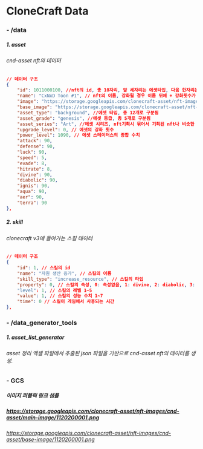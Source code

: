 # CloneCraft Data

### - /data
##### 1. asset
###### cnd-asset nft의 데이터

```json
// 데이터 구조
{
    "id": 1011000100, //nft의 id, 총 10자리, 앞 세자리는 에셋타입, 다음 한자리는 에셋등급, 다음 네자리는 등급별 순번, 마지막 두자리는 강화횟수로 구분됨 ex) 101(타입)1(등급-제네시스)0001(등급별 생성 순번)00(강화횟수)
    "name": "CxNxD Toon #1", // nft의 이름, 강화될 경우 이름 뒤에 + 강화횟수가 붙음
    "image": "https://storage.googleapis.com/clonecraft-asset/nft-images/cnd-asset/main-image/1010100001.png", // nft의 보여지는 이미지
    "base_image": "https://storage.googleapis.com/clonecraft-asset/nft-images/cnd-asset/base-image/1010100001.png", // 클론 v3 이미지 조합에 사용될 이미지
    "asset_type": "background", //에셋 타입, 총 12개로 구분됨
    "asset_grade": "genesis", //에셋 등급, 총 5개로 구분됨
    "asset_series": "Art", //에셋 시리즈, nft기획시 묶어서 기획된 nft나 비슷한 성향의 nft를 나타냄
    "upgrade_level": 0, // 에셋의 강화 횟수
    "power_level": 1090, // 에셋 스테이터스의 종합 수치
    "attack": 90,
    "defense": 90,
    "luck": 90,
    "speed": 5,
    "evade": 8,
    "hitrate": 8,
    "divine": 90,
    "diabolic": 90,
    "ignis": 90,
    "aqua": 90,
    "aer": 90,
    "terra": 90
},
```



##### 2. skill
###### clonecraft v3에 들어가는 스킬 데이터

```json
// 데이터 구조
{
    "id": 1, // 스킬의 id
    "name": "자원 생산 증가", // 스킬의 이름
    "skill_type": "increase_resource", // 스킬의 타입
    "property": 0, // 스킬의 속성, 0: 속성없음, 1: divine, 2: diabolic, 3: ignis, 4: aqua, 5: aer, 6: terra
    "level": 1, // 스킬의 레벨 1~5
    "value": 1, // 스킬의 성능 수치 1~7
    "time": 0 // 스킬이 게임에서 사용되는 시간
},
```



### - /data_generator_tools
##### 1. asset_list_generator
###### asset 정리 엑셀 파일에서 추출된 json 파일을 기반으로 cnd-asset nft의 데이터를 생성.



### - GCS

##### 이미지 퍼블릭 링크 샘플
##### https://storage.googleapis.com/clonecraft-asset/nft-images/cnd-asset/main-image/1120200001.png

###### https://storage.googleapis.com/clonecraft-asset/nft-images/cnd-asset/base-image/1120200001.png

